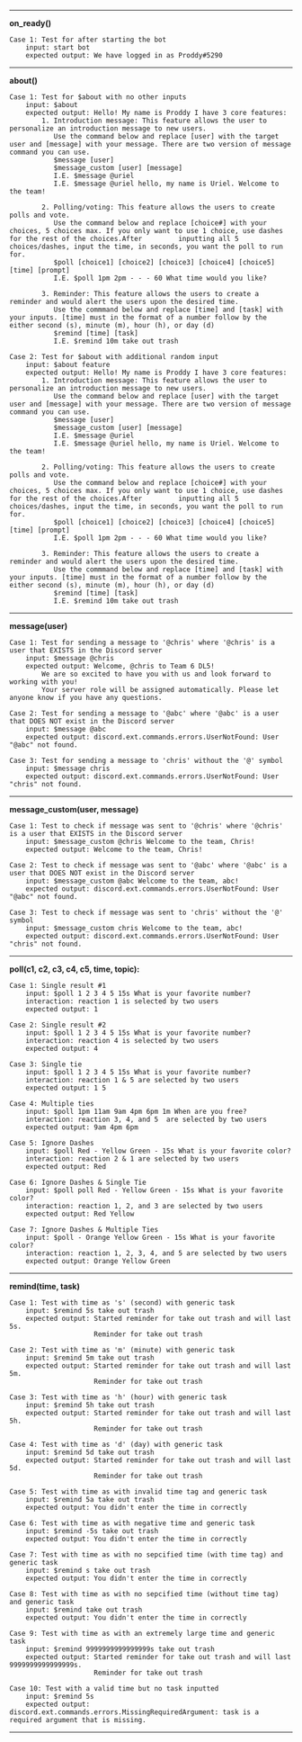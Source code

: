 --------------------------------------------------------------------------
**on_ready()**

    Case 1: Test for after starting the bot
        input: start bot
        expected output: We have logged in as Proddy#5290
    
--------------------------------------------------------------------------
**about()**

    Case 1: Test for $about with no other inputs
        input: $about
        expected output: Hello! My name is Proddy I have 3 core features:
            1. Introduction message: This feature allows the user to personalize an introduction message to new users.    
               Use the command below and replace [user] with the target user and [message] with your message. There are two version of message command you can use.
               $message [user]
               $message_custom [user] [message]
               I.E. $message @uriel
               I.E. $message @uriel hello, my name is Uriel. Welcome to the team!

            2. Polling/voting: This feature allows the users to create polls and vote.    
               Use the command below and replace [choice#] with your choices, 5 choices max. If you only want to use 1 choice, use dashes for the rest of the choices.After         inputting all 5 choices/dashes, input the time, in seconds, you want the poll to run for.
               $poll [choice1] [choice2] [choice3] [choice4] [choice5] [time] [prompt]
               I.E. $poll 1pm 2pm - - - 60 What time would you like?

            3. Reminder: This feature allows the users to create a reminder and would alert the users upon the desired time.    
               Use the commmand below and replace [time] and [task] with your inputs. [time] must in the format of a number follow by the either second (s), minute (m), hour (h), or day (d)
               $remind [time] [task]
               I.E. $remind 10m take out trash
           
    Case 2: Test for $about with additional random input
        input: $about feature
        expected output: Hello! My name is Proddy I have 3 core features:
            1. Introduction message: This feature allows the user to personalize an introduction message to new users.    
               Use the command below and replace [user] with the target user and [message] with your message. There are two version of message command you can use.
               $message [user]
               $message_custom [user] [message]
               I.E. $message @uriel
               I.E. $message @uriel hello, my name is Uriel. Welcome to the team!

            2. Polling/voting: This feature allows the users to create polls and vote.    
               Use the command below and replace [choice#] with your choices, 5 choices max. If you only want to use 1 choice, use dashes for the rest of the choices.After         inputting all 5 choices/dashes, input the time, in seconds, you want the poll to run for.
               $poll [choice1] [choice2] [choice3] [choice4] [choice5] [time] [prompt]
               I.E. $poll 1pm 2pm - - - 60 What time would you like?

            3. Reminder: This feature allows the users to create a reminder and would alert the users upon the desired time.    
               Use the commmand below and replace [time] and [task] with your inputs. [time] must in the format of a number follow by the either second (s), minute (m), hour (h), or day (d)
               $remind [time] [task]
               I.E. $remind 10m take out trash

--------------------------------------------------------------------------
**message(user)**

    Case 1: Test for sending a message to '@chris' where '@chris' is a user that EXISTS in the Discord server
        input: $message @chris
        expected output: Welcome, @chris to Team 6 DL5!
            We are so excited to have you with us and look forward to working with you!
            Your server role will be assigned automatically. Please let anyone know if you have any questions.
 
    Case 2: Test for sending a message to '@abc' where '@abc' is a user that DOES NOT exist in the Discord server
        input: $message @abc
        expected output: discord.ext.commands.errors.UserNotFound: User "@abc" not found.

    Case 3: Test for sending a message to 'chris' without the '@' symbol
        input: $message chris
        expected output: discord.ext.commands.errors.UserNotFound: User "chris" not found.

--------------------------------------------------------------------------
**message_custom(user, message)**

    Case 1: Test to check if message was sent to '@chris' where '@chris' is a user that EXISTS in the Discord server
        input: $message_custom @chris Welcome to the team, Chris!
        expected output: Welcome to the team, Chris!
 
    Case 2: Test to check if message was sent to '@abc' where '@abc' is a user that DOES NOT exist in the Discord server
        input: $message_custom @abc Welcome to the team, abc!
        expected output: discord.ext.commands.errors.UserNotFound: User "@abc" not found.
        
    Case 3: Test to check if message was sent to 'chris' without the '@' symbol
        input: $message_custom chris Welcome to the team, abc!
        expected output: discord.ext.commands.errors.UserNotFound: User "chris" not found.
        
--------------------------------------------------------------------------
**poll(c1, c2, c3, c4, c5, time, topic):**

    Case 1: Single result #1
        input: $poll 1 2 3 4 5 15s What is your favorite number?
        interaction: reaction 1 is selected by two users
        expected output: 1

    Case 2: Single result #2
        input: $poll 1 2 3 4 5 15s What is your favorite number?
        interaction: reaction 4 is selected by two users
        expected output: 4

    Case 3: Single tie
        input: $poll 1 2 3 4 5 15s What is your favorite number?
        interaction: reaction 1 & 5 are selected by two users
        expected output: 1 5

    Case 4: Multiple ties
        input: $poll 1pm 11am 9am 4pm 6pm 1m When are you free?
        interaction: reaction 3, 4, and 5  are selected by two users
        expected output: 9am 4pm 6pm

    Case 5: Ignore Dashes
        input: $poll Red - Yellow Green - 15s What is your favorite color?
        interaction: reaction 2 & 1 are selected by two users
        expected output: Red

    Case 6: Ignore Dashes & Single Tie
        input: $poll poll Red - Yellow Green - 15s What is your favorite color?
        interaction: reaction 1, 2, and 3 are selected by two users
        expected output: Red Yellow

    Case 7: Ignore Dashes & Multiple Ties
        input: $poll - Orange Yellow Green - 15s What is your favorite color?
        interaction: reaction 1, 2, 3, 4, and 5 are selected by two users
        expected output: Orange Yellow Green
 
--------------------------------------------------------------------------
**remind(time, task)**

    Case 1: Test with time as 's' (second) with generic task
        input: $remind 5s take out trash
        expected output: Started reminder for take out trash and will last 5s.
                         Reminder for take out trash
        
    Case 2: Test with time as 'm' (minute) with generic task
        input: $remind 5m take out trash
        expected output: Started reminder for take out trash and will last 5m.
                         Reminder for take out trash
        
    Case 3: Test with time as 'h' (hour) with generic task
        input: $remind 5h take out trash
        expected output: Started reminder for take out trash and will last 5h.
                         Reminder for take out trash
        
    Case 4: Test with time as 'd' (day) with generic task
        input: $remind 5d take out trash
        expected output: Started reminder for take out trash and will last 5d.
                         Reminder for take out trash
        
    Case 5: Test with time as with invalid time tag and generic task
        input: $remind 5a take out trash
        expected output: You didn't enter the time in correctly
        
    Case 6: Test with time as with negative time and generic task
        input: $remind -5s take out trash
        expected output: You didn't enter the time in correctly
        
    Case 7: Test with time as with no sepcified time (with time tag) and generic task
        input: $remind s take out trash
        expected output: You didn't enter the time in correctly
        
    Case 8: Test with time as with no sepcified time (without time tag) and generic task
        input: $remind take out trash
        expected output: You didn't enter the time in correctly
        
    Case 9: Test with time as with an extremely large time and generic task
        input: $remind 9999999999999999s take out trash
        expected output: Started reminder for take out trash and will last 9999999999999999s.
                         Reminder for take out trash
                         
    Case 10: Test with a valid time but no task inputted
        input: $remind 5s
        expected output: discord.ext.commands.errors.MissingRequiredArgument: task is a required argument that is missing.
    
--------------------------------------------------------------------------


